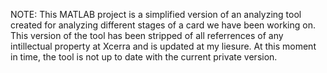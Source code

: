 NOTE: This MATLAB project is a simplified version of an analyzing tool created for analyzing different stages of a card we have been working on.
This version of the tool has been stripped of all referrences of any intillectual property at Xcerra and is updated at my liesure.
At this moment in time, the tool is not up to date with the current private version.